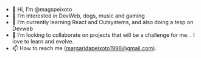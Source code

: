 - 👋 Hi, I’m @magspeixoto
- 👀 I’m interested in DevWeb, dogs, music and gaming 
- 🌱 I’m currently learning React and Outsystems, and also doing a tesp on Devweb
- 💞️ I’m looking to collaborate on projects that will be a challenge for me. . I love to learn and evolve.
- 📫 How to reach me (margaridapeixoto1996@gmail.com).

<!---
magspeixoto/magspeixoto is a ✨ special ✨ repository because its `README.md` (this file) appears on your GitHub profile.
You can click the Preview link to take a look at your changes.
--->
